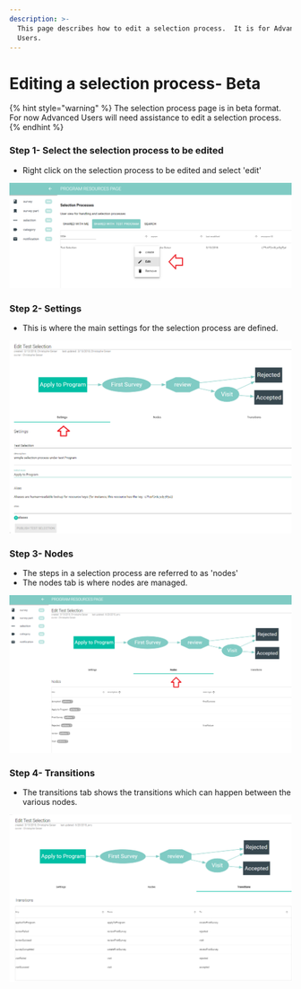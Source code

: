 ```yaml
---
description: >-
  This page describes how to edit a selection process.  It is for Advanced
  Users.
---
```


# Editing a selection process- Beta

{% hint style="warning" %}
The selection process page is in beta format.  For now Advanced Users will need assistance to edit a selection process.
{% endhint %}

### Step 1- Select the selection process to be edited

* Right click on the selection process to be edited and select 'edit'

![](../../../../.gitbook/assets/image%20%2851%29.png)

### Step 2- Settings 

* This is where the main settings for the selection process are defined.

![](../../../../.gitbook/assets/image%20%2822%29.png)

### Step 3- Nodes

* The steps in a selection process are referred to as 'nodes'
* The nodes tab is where nodes are managed. 

![](../../../../.gitbook/assets/image%20%2818%29.png)

### Step 4- Transitions

* The transitions tab shows the transitions which can happen between the various nodes.

![](../../../../.gitbook/assets/image%20%2847%29.png)

